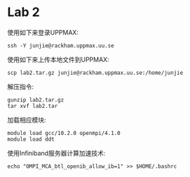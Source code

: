 # Lab 2
使用如下来登录UPPMAX:
```
ssh -Y junjie@rackham.uppmax.uu.se
```
使用如下来上传本地文件到UPPMAX:
```
scp lab2.tar.gz junjie@rackham.uppmax.uu.se:/home/junjie
```
解压指令:
```
gunzip lab2.tar.gz 
tar xvf lab2.tar
```
加载相应模块:
```
module load gcc/10.2.0 openmpi/4.1.0
module load ddt
```
使用Infiniband服务器计算加速技术:
```
echo "OMPI_MCA_btl_openib_allow_ib=1" >> $HOME/.bashrc
```
